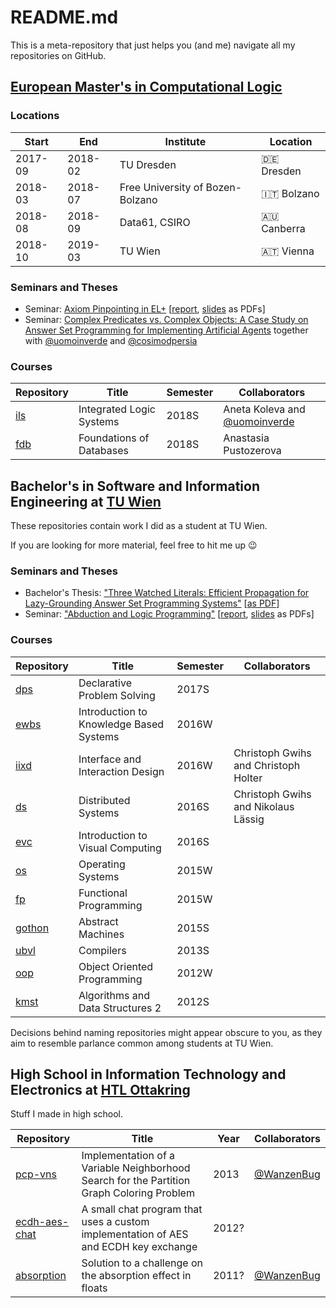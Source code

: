 # README.md

This is a meta-repository that just helps you (and me) navigate all my repositories on GitHub.

## [European Master's in Computational Logic](https://www.emcl-study.eu/)

### Locations

| Start    | End         | Institute | Location 
| ------------- | ------------- | -------- | ------------- |
| 2017-09 | 2018-02 | TU Dresden | 🇩🇪 Dresden
| 2018-03 | 2018-07 | Free University of Bozen-Bolzano | 🇮🇹 Bolzano
| 2018-08 | 2018-09 | Data61, CSIRO | 🇦🇺 Canberra
| 2018-10 | 2019-03 | TU Wien | 🇦🇹 Vienna

### Seminars and Theses

 * Seminar: [Axiom Pinpointing in EL+](https://github.com/lorenzleutgeb/elp) [[report](https://lorenz.leutgeb.xyz/paper/elp.pdf), [slides](https://lorenz.leutgeb.xyz/paper/elp-beam.pdf) as PDFs]
 * Seminar: [Complex Predicates vs. Complex Objects: A Case Study on Answer Set Programming for Implementing Artificial Agents](https://github.com/lorenzleutgeb/ab) together with [@uomoinverde](https://github.com/uomoinverde) and [@cosimodpersia](https://github.com/cosimodpersia)

### Courses

| Repository    | Title         | Semester | Collaborators | 
| ------------- | ------------- | -------- | ------------- |
| [ils](https://github.com/lorenzleutgeb/ils) | Integrated Logic Systems | 2018S | Aneta Koleva and [@uomoinverde](https://github.com/uomoinverde)
| [fdb](https://github.com/lorenzleutgeb/fdb) | Foundations of Databases | 2018S | Anastasia Pustozerova 

## Bachelor's in Software and Information Engineering at [TU Wien](https://www.tuwien.ac.at/en/)

These repositories contain work I did as a student at TU Wien.

If you are looking for more material, feel free to hit me up :wink:

### Seminars and Theses

 * Bachelor's Thesis: ["Three Watched Literals: Efficient Propagation for Lazy-Grounding Answer Set Programming Systems"](https://github.com/lorenzleutgeb/3wl) [[as PDF](https://lorenz.leutgeb.xyz/paper/3wl.pdf)]
 * Seminar: ["Abduction and Logic Programming"](https://github.com/lorenzleutgeb/abd) [[report](https://lorenz.leutgeb.xyz/paper/abd.pdf), [slides](https://lorenz.leutgeb.xyz/paper/abd-beam.pdf) as PDFs]

### Courses

| Repository                                        | Title         | Semester | Collaborators |
| ------------------------------------------------- | ------------- | -------- | ------------- |
| [dps](https://github.com/lorenzleutgeb/dps)       | Declarative Problem Solving | 2017S
| [ewbs](https://github.com/lorenzleutgeb/ewbs)     | Introduction to Knowledge Based Systems | 2016W
| [iixd](https://github.com/lorenzleutgeb/iixd)     | Interface and Interaction Design | 2016W | Christoph Gwihs and Christoph Holter
| [ds](https://github.com/lorenzleutgeb/ds)         | Distributed Systems | 2016S | Christoph Gwihs and Nikolaus Lässig
| [evc](https://github.com/lorenzleutgeb/evc)       | Introduction to Visual Computing | 2016S
| [os](https://github.com/lorenzleutgeb/os)         | Operating Systems | 2015W
| [fp](https://github.com/lorenzleutgeb/fp)         | Functional Programming | 2015W
| [gothon](https://github.com/lorenzleutgeb/gothon) | Abstract Machines | 2015S
| [ubvl](https://github.com/lorenzleutgeb/ubvl)     | Compilers | 2013S
| [oop](https://github.com/lorenzleutgeb/oop)       | Object Oriented Programming  | 2012W
| [kmst](https://github.com/lorenzleutgeb/kmst)     | Algorithms and Data Structures 2 | 2012S

Decisions behind naming repositories might appear obscure to you, as they aim to resemble parlance common among students at TU Wien.

## High School in Information Technology and Electronics at [HTL Ottakring](https://www.htl-ottakring.at/)

Stuff I made in high school.

| Repository    | Title         | Year | Collaborators |
| ------------- | ------------- | ---- | ------------- |
| [pcp-vns](https://github.com/lorenzleutgeb/pcp-vns)  | Implementation of a Variable Neighborhood Search for the Partition Graph Coloring Problem | 2013 | [@WanzenBug](https://github.com/WanzenBug)
| [ecdh-aes-chat](https://github.com/lorenzleutgeb/ecdh-aes-chat)  | A small chat program that uses a custom implementation of AES and ECDH key exchange | 2012? |
| [absorption](https://github.com/lorenzleutgeb/absorption)  | Solution to a challenge on the absorption effect in floats | 2011? | [@WanzenBug](https://github.com/WanzenBug)
